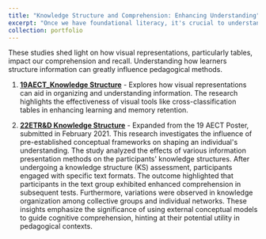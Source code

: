 ```yaml
---
title: "Knowledge Structure and Comprehension: Enhancing Understanding"
excerpt: "Once we have foundational literacy, it's crucial to understand how individuals organize and comprehend information."
collection: portfolio
---
```


These studies shed light on how visual representations, particularly tables, impact our comprehension and recall. Understanding how learners structure information can greatly influence pedagogical methods.

1. [**19AECT_Knowledge Structure**](https://mlee010.github.io/MinkyungLee/files/19KS.pdf) - Explores how visual representations can aid in organizing and understanding information. The research highlights the effectiveness of visual tools like cross-classification tables in enhancing learning and memory retention.
   
3. [**22ETR&D Knowledge Structure**](https://link.springer.com/article/10.1007/s11423-022-10144-6) - Expanded from the 19 AECT Poster, submitted in February 2021. This research investigates the influence of pre-established conceptual frameworks on shaping an individual's understanding. The study analyzed the effects of various information presentation methods on the participants' knowledge structures. After undergoing a knowledge structure (KS) assessment, participants engaged with specific text formats. The outcome highlighted that participants in the text group exhibited enhanced comprehension in subsequent tests. Furthermore, variations were observed in knowledge organization among collective groups and individual networks. These insights emphasize the significance of using external conceptual models to guide cognitive comprehension, hinting at their potential utility in pedagogical contexts.

